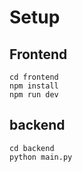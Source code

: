 # Setup

## Frontend
```
cd frontend
npm install
npm run dev
```

## backend
```
cd backend
python main.py
```

